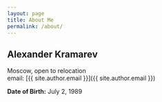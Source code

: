 ```yaml
---
layout: page
title: About Me
permalink: /about/
---
```


Alexander Kramarev
------------------

Moscow, open to relocation  
email: [{{ site.author.email }}]({{ site.author.email }})

**Date of Birth:** July 2, 1989

